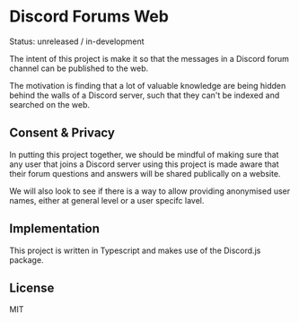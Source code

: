 # Discord Forums Web

Status: unreleased / in-development

The intent of this project is make it so that the messages in a
Discord forum channel can be published to the web.

The motivation is finding that a lot of valuable knowledge are
being hidden behind the walls of a Discord server, such that they
can't be indexed and searched on the web.

## Consent & Privacy

In putting this project together, we should be mindful of making sure
that any user that joins a Discord server using this project is made
aware that their forum questions and answers will be shared publically
on a website.

We will also look to see if there is a way to allow providing anonymised
user names, either at general level or a user specifc lavel.


## Implementation

This project is written in Typescript and makes use of the Discord.js
package.

## License

MIT

